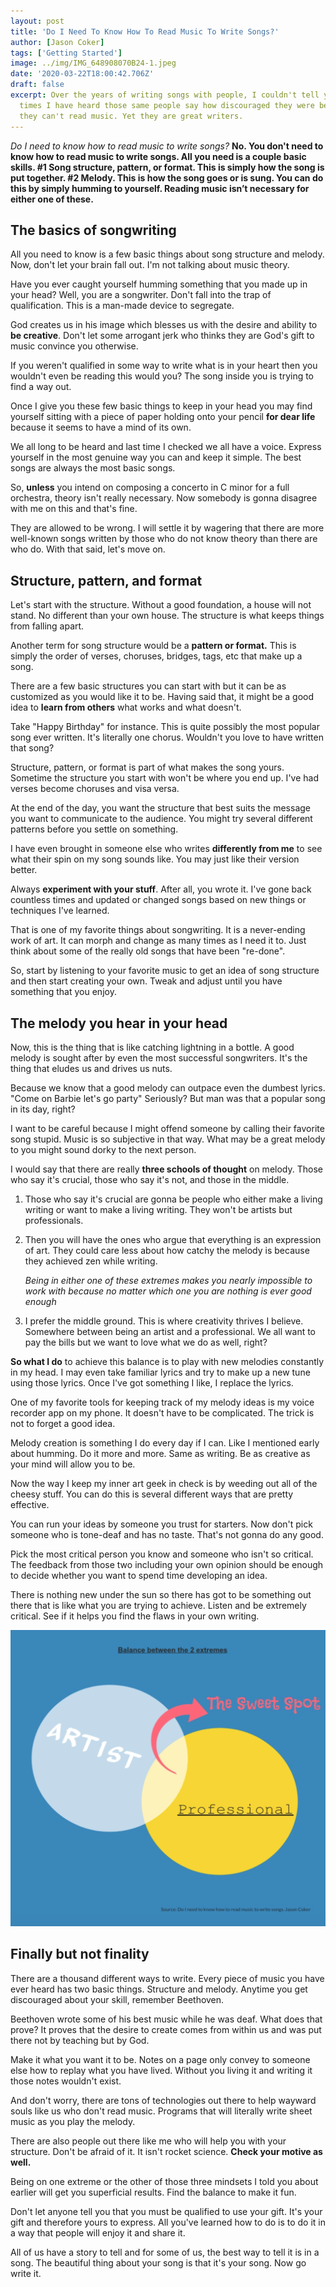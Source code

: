 ```yaml
---
layout: post
title: 'Do I Need To Know How To Read Music To Write Songs?'
author: [Jason Coker]
tags: ['Getting Started']
image: ../img/IMG_648908070B24-1.jpeg
date: '2020-03-22T18:00:42.706Z'
draft: false
excerpt: Over the years of writing songs with people, I couldn't tell you how many
  times I have heard those same people say how discouraged they were because
  they can't read music. Yet they are great writers.
---
```


*Do I need to know how to read music to write songs?* **No. You don't need to know how to read music to write songs. All you need is a couple basic skills. #1 Song structure, pattern, or format. This is simply how the song is put together. #2 Melody. This is how the song goes or is sung. You can do this by simply humming to yourself. Reading music isn’t necessary for either one of these.**

## **The basics of songwriting**

All you need to know is a few basic things about song structure and melody. Now, don't let your brain fall out. I'm not talking about music theory.

Have you ever caught yourself humming something that you made up in your head? Well, you are a songwriter. Don't fall into the trap of qualification. This is a man-made device to segregate.

God creates us in his image which blesses us with the desire and ability to **be creative**. Don't let some arrogant jerk who thinks they are God's gift to music convince you otherwise.

If you weren't qualified in some way to write what is in your heart then you wouldn't even be reading this would you? The song inside you is trying to find a way out.

Once I give you these few basic things to keep in your head you may find yourself sitting with a piece of paper holding onto your pencil **for dear life** because it seems to have a mind of its own.

We all long to be heard and last time I checked we all have a voice. Express yourself in the most genuine way you can and keep it simple. The best songs are always the most basic songs.

So, **unless** you intend on composing a concerto in C minor for a full orchestra, theory isn't really necessary. Now somebody is gonna disagree with me on this and that's fine.

They are allowed to be wrong. I will settle it by wagering that there are more well-known songs written by those who do not know theory than there are who do. With that said, let's move on.

## **Structure, pattern, and format**

Let's start with the structure. Without a good foundation, a house will not stand. No different than your own house. The structure is what keeps things from falling apart.

Another term for song structure would be a **pattern or format.** This is simply the order of verses, choruses, bridges, tags, etc that make up a song.

There are a few basic structures you can start with but it can be as customized as you would like it to be. Having said that, it might be a good idea to **learn from others** what works and what doesn't.

Take "Happy Birthday" for instance. This is quite possibly the most popular song ever written. It's literally one chorus. Wouldn't you love to have written that song?

Structure, pattern, or format is part of what makes the song yours. Sometime the structure you start with won't be where you end up. I've had verses become choruses and visa versa.

At the end of the day, you want the structure that best suits the message you want to communicate to the audience. You might try several different patterns before you settle on something.

I have even brought in someone else who writes **differently from me** to see what their spin on my song sounds like. You may just like their version better.

Always **experiment with your stuff**. After all, you wrote it. I've gone back countless times and updated or changed songs based on new things or techniques I've learned.

That is one of my favorite things about songwriting. It is a never-ending work of art. It can morph and change as many times as I need it to. Just think about some of the really old songs that have been "re-done".

So, start by listening to your favorite music to get an idea of song structure and then start creating your own. Tweak and adjust until you have something that you enjoy.

## **The melody you hear in your head**

Now, this is the thing that is like catching lightning in a bottle. A good melody is sought after by even the most successful songwriters. It's the thing that eludes us and drives us nuts.

Because we know that a good melody can outpace even the dumbest lyrics. "Come on Barbie let's go party" Seriously? But man was that a popular song in its day, right?

I want to be careful because I might offend someone by calling their favorite song stupid. Music is so subjective in that way. What may be a great melody to you might sound dorky to the next person.

I would say that there are really **three schools of thought** on melody. Those who say it's crucial, those who say it's not, and those in the middle.

1. Those who say it's crucial are gonna be people who either make a living writing or want to make a living writing. They won't be artists but professionals.
2. Then you will have the ones who argue that everything is an expression of art. They could care less about how catchy the melody is because they achieved zen while writing.

   *Being in either one of these extremes makes you nearly impossible to work with because no matter which one you are nothing is ever good enough*
3. I prefer the middle ground. This is where creativity thrives I believe. Somewhere between being an artist and a professional. We all want to pay the bills but we want to love what we do as well, right?

**So what I do** to achieve this balance is to play with new melodies constantly in my head. I may even take familiar lyrics and try to make up a new tune using those lyrics. Once I've got something I like, I replace the lyrics.

One of my favorite tools for keeping track of my melody ideas is my voice recorder app on my phone. It doesn't have to be complicated. The trick is not to forget a good idea.

Melody creation is something I do every day if I can. Like I mentioned early about humming. Do it more and more. Same as writing. Be as creative as your mind will allow you to be.

Now the way I keep my inner art geek in check is by weeding out all of the cheesy stuff. You can do this is several different ways that are pretty effective.

You can run your ideas by someone you trust for starters. Now don't pick someone who is tone-deaf and has no taste. That's not gonna do any good.

Pick the most critical person you know and someone who isn't so critical. The feedback from those two including your own opinion should be enough to decide whether you want to spend time developing an idea.

There is nothing new under the sun so there has got to be something out there that is like what you are trying to achieve. Listen and be extremely critical. See if it helps you find the flaws in your own writing.

![screen shot](../img/screen-shot-2020-03-21-at-8.10.07-pm.png)

## **Finally but not finality**

There are a thousand different ways to write. Every piece of music you have ever heard has two basic things. Structure and melody. Anytime you get discouraged about your skill, remember Beethoven.

Beethoven wrote some of his best music while he was deaf. What does that prove? It proves that the desire to create comes from within us and was put there not by teaching but by God.

Make it what you want it to be. Notes on a page only convey to someone else how to replay what you have lived. Without you living it and writing it those notes wouldn't exist.

And don't worry, there are tons of technologies out there to help wayward souls like us who don't read music. Programs that will literally write sheet music as you play the melody.

There are also people out there like me who will help you with your structure. Don't be afraid of it. It isn't rocket science. **Check your motive as well.**

Being on one extreme or the other of those three mindsets I told you about earlier will get you superficial results. Find the balance to make it fun.

Don't let anyone tell you that you must be qualified to use your gift. It's your gift and therefore yours to express. All you've learned how to do is to do it in a way that people will enjoy it and share it.

All of us have a story to tell and for some of us, the best way to tell it is in a song. The beautiful thing about your song is that it's your song. Now go write it.